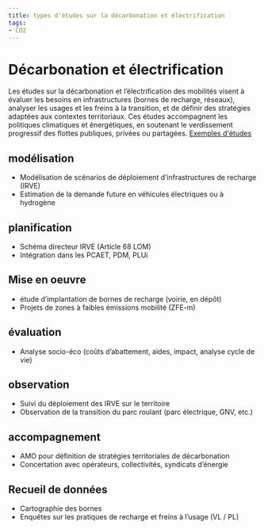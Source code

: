 ```yaml
---
title: types d'études sur la décarbonation et électrification
tags:
- CO2
---
```

# Décarbonation et électrification
Les études sur la décarbonation et l’électrification des mobilités visent à évaluer les besoins en infrastructures (bornes de recharge, réseaux), analyser les usages et les freins à la transition, et de définir des stratégies adaptées aux contextes territoriaux. Ces études accompagnent les politiques climatiques et énergétiques, en soutenant le verdissement progressif des flottes publiques, privées ou partagées. 
[Exemples d'études](https://documentsmarches.francemobilites.fr/Search/?sort=score&sortOrder=desc&highlight=true&facet=true&r=1&f_type=DOCUMENT&f_property.FMCode.PublicContractClass.natureOfPrestations_string=Etude+service&l_property.FMCode.PublicContractClass.natureOfPrestations_string=25&l_property.FMCode.PublicContractClass.metierIndex_string=20&text=D%C3%A9carbonation+%C3%A9lectrification)
## modélisation
- Modélisation de scénarios de déploiement d’infrastructures de recharge (IRVE)
- Estimation de la demande future en véhicules électriques ou à hydrogène

## planification
- Schéma directeur IRVE (Article 68 LOM)
- Intégration dans les PCAET, PDM, PLUi

## Mise en oeuvre
- étude d’implantation de bornes de recharge (voirie, en dépôt)
- Projets de zones à faibles émissions mobilité (ZFE-m)

## évaluation
- Analyse socio-éco (coûts d’abattement, aides, impact, analyse cycle de vie)

## observation
- Suivi du déploiement des IRVE sur le territoire
- Observation de la transition du parc roulant (parc électrique, GNV, etc.)

## accompagnement
- AMO pour définition de stratégies territoriales de décarbonation
- Concertation avec opérateurs, collectivités, syndicats d’énergie

## Recueil de données
- Cartographie des bornes
- Enquêtes sur les pratiques de recharge et freins à l’usage (VL / PL)
